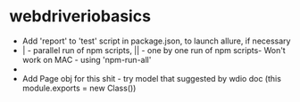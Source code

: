 # webdriveriobasics
* Add 'report' to 'test' script in package.json, to launch allure, if necessary
* | - parallel run of npm scripts, || - one by one run of npm scripts- Won't work on MAC - using 'npm-run-all'
* 
* Add Page obj for this shit - try model that suggested by wdio doc (this module.exports = new Class())